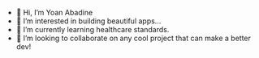 - 👋 Hi, I’m Yoan Abadine
- 👀 I’m interested in building beautiful apps...
- 🌱 I’m currently learning healthcare standards.
- 💞️ I’m looking to collaborate on any cool project that can make a better dev!

<!---
YAbadine/YAbadine is a ✨ special ✨ repository because its `README.md` (this file) appears on your GitHub profile.
You can click the Preview link to take a look at your changes.
--->
